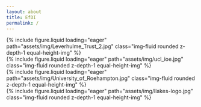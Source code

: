 ```yaml
---
layout: about
title: EfDI
permalink: /
---
```


<style>
    .equal-height-img {
        height: 200px; /* Adjust height as needed */
        object-fit: cover; /* Ensures images are cropped consistently */
        width: 100%; /* Makes sure they fill the container */
    }
</style>

<div class="row mt-3">
    <div class="col-md-6 text-center">
        {% include figure.liquid loading="eager" path="assets/img/Leverhulme_Trust_2.jpg" class="img-fluid rounded z-depth-1 equal-height-img" %}
    </div>
    <div class="col-md-6 text-center">
        {% include figure.liquid loading="eager" path="assets/img/ucl_ioe.jpg" class="img-fluid rounded z-depth-1 equal-height-img" %}
    </div>
</div>

<div class="row mt-3">
    <div class="col-md-6 text-center">
        {% include figure.liquid loading="eager" path="assets/img/University_of_Roehampton.jpg" class="img-fluid rounded z-depth-1 equal-height-img" %}
    </div>
    <div class="col-md-6 text-center">
        {% include figure.liquid loading="eager" path="assets/img/llakes-logo.jpg" class="img-fluid rounded z-depth-1 equal-height-img" %}
    </div>
</div>

<div class="caption text-center mt-3">
</div>
